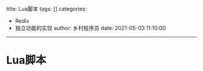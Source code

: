 title: Lua脚本
tags: []
categories:
  - Redis
  - 独立功能的实现
author: 乡村程序员
date: 2021-05-03 11:10:00
---
# Lua脚本
